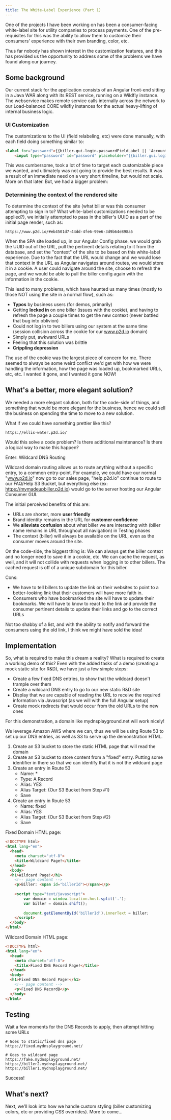 ```yaml
---
title: The White-Label Experience (Part 1)
---
```


One of the projects I have been working on has been a consumer-facing white-label site for utility companies to process payments. One of the pre-requisites for this was the ability to allow them to customize their consumers' experience with their own branding, color, etc.

Thus far nobody has shown interest in the customization features, and this has provided us the opportunity to address some of the problems we have found along our journey.

## Some background

Our current stack for the application consists of an Angular front-end sitting in a Java WAR along with its REST service, running on a Wildfly instance. The webservice makes remote service calls internally across the network to our Load-balanced CORE wildfly instances for the actual heavy-lifting of internal business logic.

### UI Customization
The customizations to the UI (field relabeling, etc) were done manually, with each field doing something similar to:

```html
<label for="password">{{biller.gui.login.passwordFieldLabel || 'Account Password'}}
	<input type="password" id="password" placeholder="{{biller.gui.login.passwordFieldLabel || 'Account Password'}}" /></label>
```

This was cumbersome, took a lot of time to target each customizable piece we wanted, and ultimately was not going to provide the best results. It was a result of an immediate need on a very short timeline, but would not scale. More on that later. But, we had a bigger problem:

### Determining the context of the rendered site

To determine the context of the site (what biller was this consumer attempting to sign in to? What white-label customizations needed to be applied?), we initially attempted to pass in the biller's UUID as a part of the initial page render, such as:

```
https://www.p2d.io/#eb4501d7-44dd-4fe6-99e6-3d9b64e898a5
```

When the SPA site loaded up, in our Angular Config phase, we would grab the UUID out of the URL, pull the pertinent details relating to it from the database, and set the "context" of the site to be based on this white-label experience. Due to the fact that the URL would change and we would lose that context in the URL as Angular navigates around routes, we would store it in a cookie. A user could navigate around the site, choose to refresh the page, and we would be able to pull the biller config again with the information in the cookie.

This lead to many problems, which have haunted us many times (mostly to those NOT using the site in a normal flow), such as:
- **Typos** by business users (for demos, primarily)
- Getting **locked in** on one biller (issues with the cookie), and having to refresh the page a couple times to get the new context (never battled that bug into oblivion)
- Could not log in to two billers using our system at the same time (session collision across the cookie for our www.p2d.io domain)
- Simply put, awkward URLs
- Feeling that this solution was brittle
- **Crippling depression**

The use of the cookie was the largest piece of concern for me. There seemed to always be some weird conflict we'd get with how we were handling the information, how the page was loaded up, bookmarked URLs, etc, etc. I wanted it gone, and I wanted it gone NOW!

## What's a better, more elegant solution?
We needed a more elegant solution, both for the code-side of things, and something that would be more elegant for the business, hence we could sell the business on spending the time to move to a new solution.

What if we could have something prettier like this?

```
https://ellis-water.p2d.io/
```

Would this solve a code problem? Is there additional maintenance? Is there a logical way to make this happen?

Enter: Wildcard DNS Routing

Wildcard domain routing allows us to route anything without a specific entry, to a common entry-point. For example, we could have our normal "www.p2d.io" now go to our sales page, "help.p2d.io" continue to route to our FAQ/Help S3 Bucket, but everything else (ex: https://mymadeupbiller.p2d.io) would go to the server hosting our Angular Consumer GUI.

The initial perceived benefits of this are:

- URLs are shorter, more **user friendly**
- Brand identity remains in the URL for **customer confidence**
- We **alleviate confusion** about what biller we are interacting with (biller name remains in URL throughout all navigation) in Testing phases
- The context (biller) will always be available on the URL, even as the consumer moves around the site.

On the code-side, the biggest thing is:
We can always get the biller context and no longer need to save it in a cookie, etc. We can cache the request, as well, and it will not collide with requests when logging in to other billers. The cached request is off of a unique subdomain for this biller.

Cons:
- We have to tell billers to update the link on their websites to point to a better-looking link that their customers will have more faith in.
- Consumers who have bookmarked the site will have to update their bookmarks. We will have to know to react to the link and provide the consumer pertinent details to update their links and go to the correct URLs

Not too shabby of a list, and with the ability to notify and forward the consumers using the old link, I think we might have sold the idea!

## Implementation

So, what is required to make this dream a reality? What is required to create a working demo of this? Even with the added tasks of a demo (creating a mock static site for R&D), we have just a few simple steps:
- Create a few fixed DNS entries, to show that the wildcard doesn't trample over them
- Create a wildcard DNS entry to go to our new static R&D site
- Display that we are capable of reading the URL to receive the required information via Javascript (as we will with the full Angular setup)
- Create mock redirects that would occur from the old URLs to the new ones

For this demonstration, a domain like mydnsplayground.net will work nicely!

We leverage Amazon AWS where we can, thus we will be using Route 53 to set up our DNS entries, as well as S3 to serve up the demonstration HTML.

1.  Create an S3 bucket to store the static HTML page that will read the domain
2.  Create an S3 bucket to store content from a "fixed" entry. Putting some identifier in there so that we can identify that it is not the wildcard page
3. Create an entry in Route 53
	- Name: *
	- Type: A Record
	- Alias: YES
	- Alias Target: {Our S3 Bucket from Step #1}
	- Save 
4. Create an entry in Route 53
	- Name: fixed
	- Alias: YES
	- Alias Target: {Our S3 Bucket from Step #2}
	- Save


Fixed Domain HTML page:

```html
<!DOCTYPE html>
<html lang="en">
  <head>
    <meta charset="utf-8">
    <title>Wildcard Page!</title>
  </head>
  <body>
  <h1>Wildcard Page!</h1>
    <!-- page content -->
	<p>Biller: <span id="billerId"></span></p>
	
	<script type="text/javascript">
		var domain = window.location.host.split('.');
		var biller = domain.shift();
		
		document.getElementById('billerId').innerText = biller;
	</script>
  </body>
</html>
```

Wildcard Domain HTML page:

```html
<!DOCTYPE html>
<html lang="en">
  <head>
    <meta charset="utf-8">
    <title>Fixed DNS Record Page!</title>
  </head>
  <body>
  <h1>Fixed DNS Record Page!</h1>
    <!-- page content -->
	<p>Fixed DNS RecordB</p>
  </body>
</html>
```

## Testing
Wait a few moments for the DNS Records to apply, then attempt hitting some URLs

```
# Goes to static/fixed dns page
https://fixed.mydnsplayground.net/ 

# Goes to wildcard page
https://fake.mydnsplayground.net/
https://biller2.mydnsplayground.net/ 
https://biller1.mydnsplayground.net/
```

Success!

## What's next?

Next, we'll look into how we handle custom styling (biller customizing colors, etc or providing CSS overrides). More to come...
